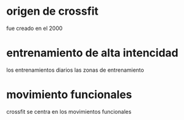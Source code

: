 # origen de crossfit
fue creado en el 2000
# entrenamiento de alta intencidad
los entrenamientos diarios 
las zonas de entrenamiento
# movimiento funcionales
crossfit se centra en los movimientos funcionales